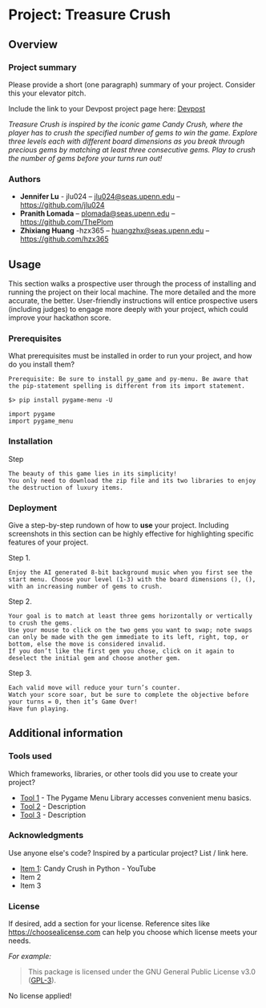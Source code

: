 # Project: Treasure Crush

## Overview

### Project summary

Please provide a short (one paragraph) summary of your project. Consider this your elevator pitch.

Include the link to your Devpost project page here: [Devpost](https://...)

*Treasure Crush is inspired by the iconic game Candy Crush, where the player has to crush the specified number of gems to win the game. Explore three levels each with different board dimensions as you break through precious gems by matching at least three consecutive gems. Play to crush the number of gems before your turns run out!* 

### Authors

* **Jennifer Lu** - jlu024 – jlu024@seas.upenn.edu – https://github.com/jlu024
* **Pranith Lomada** – plomada@seas.upenn.edu – https://github.com/ThePlom
* **Zhixiang Huang** -hzx365 – huangzhx@seas.upenn.edu – https://github.com/hzx365

## Usage

This section walks a prospective user through the process of installing and running the project on their local machine. The more detailed and the more accurate, the better. User-friendly instructions will entice prospective users (including judges) to engage more deeply with your project, which could improve your hackathon score.

### Prerequisites

What prerequisites must be installed in order to run your project, and how do you install them?

```
Prerequisite: Be sure to install py_game and py-menu. Be aware that the pip-statement spelling is different from its import statement. 

$> pip install pygame-menu -U

import pygame
import pygame_menu

```

### Installation

Step

```
The beauty of this game lies in its simplicity! 
You only need to download the zip file and its two libraries to enjoy the destruction of luxury items.

```

### Deployment

Give a step-by-step rundown of how to **use** your project. Including screenshots in this section can be highly effective for highlighting specific features of your project.

Step 1.
```
Enjoy the AI generated 8-bit background music when you first see the start menu. Choose your level (1-3) with the board dimensions (), (),  with an increasing number of gems to crush.
```

Step 2.
```
Your goal is to match at least three gems horizontally or vertically to crush the gems. 
Use your mouse to click on the two gems you want to swap; note swaps can only be made with the gem immediate to its left, right, top, or bottom, else the move is considered invalid. 
If you don’t like the first gem you chose, click on it again to deselect the initial gem and choose another gem.
```
Step 3.
```
Each valid move will reduce your turn’s counter. 
Watch your score soar, but be sure to complete the objective before your turns = 0, then it’s Game Over! 
Have fun playing.
```

## Additional information

### Tools used

Which frameworks, libraries, or other tools did you use to create your project?

* [Tool 1](https://pygame-menu.readthedocs.io/en/4.2.8/) - The Pygame  Menu Library accesses convenient menu basics.
* [Tool 2](https://maven.apache.org/) - Description
* [Tool 3](https://maven.apache.org/) - Description

### Acknowledgments

Use anyone else's code? Inspired by a particular project? List / link here.

* [Item 1](https://www.youtube.com/watch?v=PQPfpaQelbI): Candy Crush in Python - YouTube
* Item 2
* Item 3

### License

If desired, add a section for your license. Reference sites like https://choosealicense.com can help you choose which license meets your needs.

*For example:*

>This package is licensed under the GNU General Public License v3.0 (<a href="https://choosealicense.com/licenses/gpl-3.0/" target="_blank">GPL-3</a>).

No license applied!
